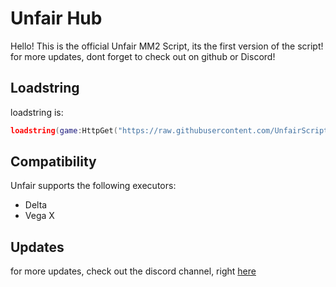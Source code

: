 # Unfair Hub
Hello! This is the official Unfair MM2 Script, its the first version of the script! for more updates, dont forget to check out on github or Discord!

## Loadstring
loadstring is:
```lua
loadstring(game:HttpGet("https://raw.githubusercontent.com/UnfairScripts/Xploits/refs/heads/main/mm2script",true))()
```

## Compatibility
Unfair supports the following executors:
* Delta
* Vega X

## Updates
for more updates, check out the discord channel, right [here](https://discord.com/invite/7m6n24djSh)
